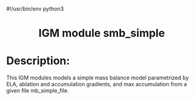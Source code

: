 #!/usr/bin/env python3

### <h1 align="center" id="title">IGM module smb_simple </h1>

# Description:

This IGM modules models a simple mass balance model  parametrized by ELA, ablation
and accumulation gradients, and max accumulation from a given file mb_simple_file.
